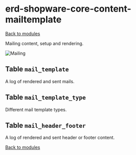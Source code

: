 # erd-shopware-core-content-mailtemplate

[Back to modules](../10-modules.md)

Mailing content, setup and rendering.

![Mailing](https://github.com/elkmod/shopware-dx/tree/0c4bd450b25734a607955d03e7f7a908abf1a386/Resources/current/60-references-internals/10-core/10-erd/dist/erd-shopware-core-content-mailtemplate.png)

## Table `mail_template`

A log of rendered and sent mails.

## Table `mail_template_type`

Different mail template types.

## Table `mail_header_footer`

A log of rendered and sent header or footer content.

[Back to modules](../10-modules.md)


